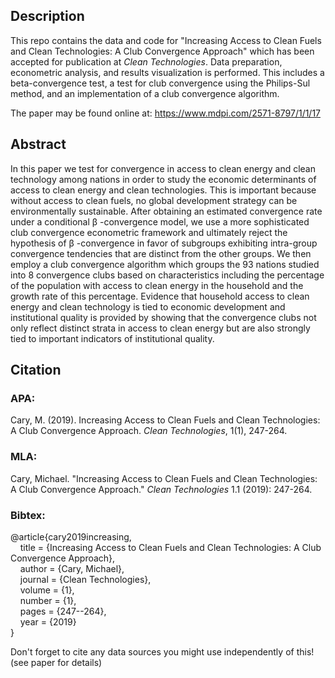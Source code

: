 ## Description

This repo contains the data and code for "Increasing Access to Clean Fuels and Clean Technologies: A Club Convergence Approach" which has been accepted for publication at *Clean Technologies*. Data preparation, econometric analysis, and results visualization is performed. This includes a beta-convergence test, a test for club convergence using the Philips-Sul method, and an implementation of a club convergence algorithm.

The paper may be found online at: https://www.mdpi.com/2571-8797/1/1/17

## Abstract

In this paper we test for convergence in access to clean energy and clean technology among nations in order to study the economic determinants of access to clean energy and clean technologies. This is important because without access to clean fuels, no global development strategy can be environmentally sustainable. After obtaining an estimated convergence rate under a conditional β -convergence model, we use a more sophisticated club convergence econometric framework and ultimately reject the hypothesis of β -convergence in favor of subgroups exhibiting intra-group convergence tendencies that are distinct from the other groups. We then employ a club convergence algorithm which groups the 93 nations studied into 8 convergence clubs based on characteristics including the percentage of the population with access to clean energy in the household and the growth rate of this percentage. Evidence that household access to clean energy and clean technology is tied to economic development and institutional quality is provided by showing that the convergence clubs not only reflect distinct strata in access to clean energy but are also strongly tied to important indicators of institutional quality.

## Citation

### APA:
Cary, M. (2019). Increasing Access to Clean Fuels and Clean Technologies: A Club Convergence Approach. *Clean Technologies*, 1(1), 247-264.

### MLA:
Cary, Michael. "Increasing Access to Clean Fuels and Clean Technologies: A Club Convergence Approach." *Clean Technologies* 1.1 (2019): 247-264.

### Bibtex:
@article{cary2019increasing,\
&nbsp;&nbsp;&nbsp;&nbsp;title = {Increasing Access to Clean Fuels and Clean Technologies: A Club Convergence Approach},\
&nbsp;&nbsp;&nbsp;&nbsp;author = {Cary, Michael},\
&nbsp;&nbsp;&nbsp;&nbsp;journal = {Clean Technologies},\
&nbsp;&nbsp;&nbsp;&nbsp;volume = {1},\
&nbsp;&nbsp;&nbsp;&nbsp;number = {1},\
&nbsp;&nbsp;&nbsp;&nbsp;pages = {247--264},\
&nbsp;&nbsp;&nbsp;&nbsp;year = {2019}\
}

Don't forget to cite any data sources you might use independently of this! (see paper for details)
